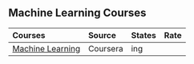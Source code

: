 ## Machine Learning Courses


|Courses| Source| States| Rate|
|:----|:----|:----|:----|
|[Machine Learning](./Machine-Learning) | Coursera| ing| |

